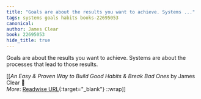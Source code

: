```yaml
---
title: "Goals are about the results you want to achieve. Systems ..."
tags: systems goals habits books-22695053
canonical: 
author: James Clear
book: 22695053
hide_title: true
---
```


Goals are about the results you want to achieve. Systems are about the processes that lead to those results.


[[<cite>_An Easy & Proven Way to Build Good Habits & Break Bad Ones_</cite> by James Clear 📕<br>
_More_: [Readwise URL](https://readwise.io/open/446271368){:target="_blank"}
::wrap]]